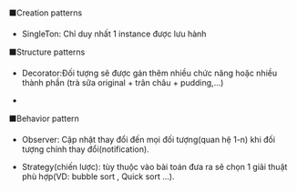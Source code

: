 
⬛️Creation patterns 
+ SingleTon: Chỉ duy nhất 1 instance được lưu hành  




⬛️Structure patterns 
+ Decorator:Đối tượng sẽ được gán thêm nhiều chức năng hoặc nhiều thành phần (trà sữa original + trân châu + pudding,...) 

+ 

⬛️Behavior pattern 



+ Observer: Cập nhật thay đổi đến mọi đối tượng(quan hệ 1-n) khi đối tượng chính thay đổi(notification).

+ Strategy(chiến lược): tùy thuộc vào bài toán đưa ra sẽ chọn 1 giải thuật phù hợp(VD: bubble sort , Quick sort ...). 
